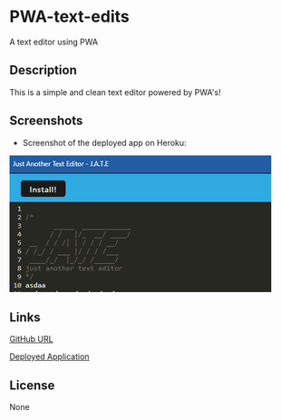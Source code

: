 # PWA-text-edits
A text editor using PWA

## Description
This is a simple and clean text editor powered by PWA's!


## Screenshots
- Screenshot of the deployed app on Heroku:  

![Deployed App](./assets/imgs/text-editor-pwa.png)


## Links
[GitHub URL](https://github.com/DaymenPasick/PWA-text-edits)

[Deployed Application](https://fierce-island-41242-1b48dd9f1336.herokuapp.com/)


## License
None
